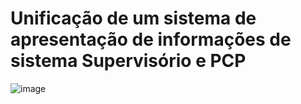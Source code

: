 # Unificação de um sistema de apresentação de informações de sistema Supervisório e PCP
![image](https://user-images.githubusercontent.com/66188664/161268820-e9cb8351-b346-42df-bb40-5bd895249395.png)
